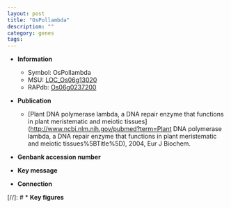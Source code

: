 ```yaml
---
layout: post
title: "OsPollambda"
description: ""
category: genes
tags: 
---
```


* **Information**  
    + Symbol: OsPollambda  
    + MSU: [LOC_Os06g13020](http://rice.uga.edu/cgi-bin/ORF_infopage.cgi?orf=LOC_Os06g13020)  
    + RAPdb: [Os06g0237200](http://rapdb.dna.affrc.go.jp/viewer/gbrowse_details/irgsp1?name=Os06g0237200)  

* **Publication**  
    + [Plant DNA polymerase lambda, a DNA repair enzyme that functions in plant meristematic and meiotic tissues](http://www.ncbi.nlm.nih.gov/pubmed?term=Plant DNA polymerase lambda, a DNA repair enzyme that functions in plant meristematic and meiotic tissues%5BTitle%5D), 2004, Eur J Biochem.

* **Genbank accession number**  

* **Key message**  

* **Connection**  

[//]: # * **Key figures**  


